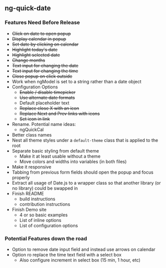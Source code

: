 ## ng-quick-date

### Features Need Before Release

* <s>Click on date to open popup</s>
* <s>Display calendar in popup</s>
* <s>Set date by clicking on calendar</s>
* <s>Highlight today's date</s>
* <s>Highlight selected date</s>
* <s>Change months</s>
* <s>Text input for changing the date</s>
* <s>Text input for changing the time</s>
* <s>Close popup on click outside</s>
* Work when ngModel is set to a string rather than a date object
* Configuration Options
    - <s>Enable / disable timepicker</s>
    - <s>Use alternate date formats</s>
    - Default placeholder text
    - <s>Replace close X with an icon</s>
    - <s>Replace Next and Prev links with icons</s>
    - <s>Set icon in link</s>
* Rename. Potential name ideas:
    - ngQuickCal
* Better class names
* Nest all theme styles under a `default-theme` class that is applied to the root
* Separate basic styling from default theme
    - Make it at least usable without a theme
    - Move colors and widths into variables (in both files)
* Make it responsive
* Tabbing from previous form fields should open the popup and focus properly
* Extract all usage of Date.js to a wrapper class so that another library (or no library) could be swapped in
* Finish README
    - build instructions
    - contribution instructions
* Finish Demo site
    - 4 or so basic examples
    - List of inline options
    - List of configuration options


### Potential Features down the road

* Option to remove date input field and instead use arrows on calendar
* Option ro replace the time text field with a select box 
    - Also configure increment in select box (15 min, 1 hour, etc)
